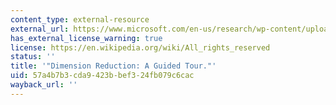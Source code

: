 ```yaml
---
content_type: external-resource
external_url: https://www.microsoft.com/en-us/research/wp-content/uploads/2016/02/FnT_dimensionReduction.pdf
has_external_license_warning: true
license: https://en.wikipedia.org/wiki/All_rights_reserved
status: ''
title: '"Dimension Reduction: A Guided Tour."'
uid: 57a4b7b3-cda9-423b-bef3-24fb079c6cac
wayback_url: ''
---
```

